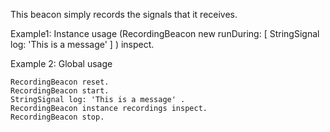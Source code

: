 This beacon simply records the signals that it receives.

Example1: Instance usage
	(RecordingBeacon new 
		runDuring: [ 
			StringSignal log: 'This is a message' ]	)
				inspect.

Example 2: Global usage

	RecordingBeacon reset.
	RecordingBeacon start.
	StringSignal log: 'This is a message' .
	RecordingBeacon instance recordings inspect.
	RecordingBeacon stop.
